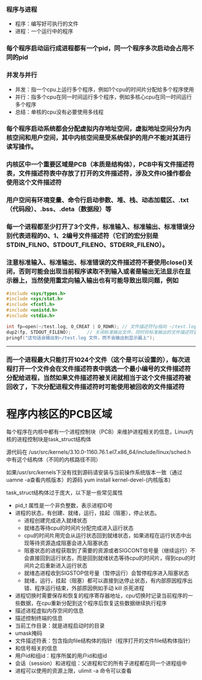 ### 程序与进程
- 程序：编写好可执行的文件
- 进程：一个运行中的程序

### 每个程序启动运行成进程都有一个pid，同一个程序多次启动会占用不同的pid

### 并发与并行
- 并发：指一个cpu上运行多个程序，例如1个cpu的时间片分配给多个程序使用
- 并行：指多个cpu在同一时间运行多个程序，例如多核心cpu在同一时间运行多个程序
- 总结：单核的cpu没有必要使用多线程

 

### 每个程序启动系统都会分配虚拟内存地址空间，虚拟地址空间分为内核空间和用户空间，其中内核空间是受系统保护的用户不能对其进行读写操作。

### 内核区中一个重要区域是PCB（本质是结构体），PCB中有文件描述符表，文件描述符表中存放了打开的文件描述符，涉及文件IO操作都会使用这个文件描述符
### 用户空间有环境变量、命令行启动参数、堆、栈、动态加载区、.txt（代码段）、.bss、.deta（数据段）等

### 每一个进程都至少打开了3个文件，标准输入、标准输出、标准错误分别代表进程的0、1、2编号文件描述符（它们的宏分别是STDIN_FILNO、STDOUT_FILENO、STDERR_FILENO）。

### 注意标准输入、标准输出、标准错误的文件描述符不要使用close()关闭，否则可能会出现当前程序读取不到输入或者是输出无法显示在显示器上，当然使用重定向输入输出也有可能导致出现问题，例如  

~~~C
#include <sys/types.h>
#include <sys/stat.h>
#include <fcntl.h>
#include <unistd.h>
#include <stdio.h>

int fp=open(~/test.log, O_CREAT | O_RDWR); // 文件描述符fp指向 ~/test.log 文件
dup2(fp, STDOUT_FILENO);      // 关闭标准输出文件，同时将标准输出的文件描述符重定向到fp指向的~/test.log 文件
pringf("这句话会输出到~/test.log 文件，而不会输出到显示器上");

~~~
---
 
### 而一个进程最大只能打开1024个文件（这个是可以设置的），每次进程打开一个文件会在文件描述符表中挑选一个最小编号的文件描述符分配给进程，当然如果文件描述符被关闭就相当于这个文件描述符被回收了，下次分配进程文件描述符时可能使用被回收的文件描述符

 

# 程序内核区的PCB区域
每个程序在内核中都有一个进程控制块（PCB）来维护进程相关的信息，Linux内核的进程控制块是task_struct结构体

源代码在  /usr/src/kernels/3.10.0-1160.76.1.el7.x86_64/include/linux/sched.h 中有这个结构体（不同的内核路径不同）

如果/usr/src/kernels下没有找到源码请安装与当前操作系统版本一致（通过uamne -a查看内核版本）的源码  yum install kernel-devel-(内核版本)

task_struct结构体过于庞大，以下是一些常见属性

- pid_t 属性是一个非负整数，表示进程ID号
- 进程的状态，有创建、就绪，运行，挂起（阻塞），停止状态。
  - 进程创建完成进入就绪状态
  - 就绪态等待cpu的时间片分配完成进入运行状态
  - cpu的时间片用完会从运行状态回到就绪状态，如果进程在运行状态中出现等待资源造成阻塞会进入阻塞状态
  - 阻塞状态的进程获取到了需要的资源或者SIGCONT信号量（继续运行）不会直接回到运行状态，而是回到就绪状态等待cpu的时间片，得到cpu的时间片之后重新进入运行状态
  - 就绪态进程收到SIGSTOP信号量（暂停运行）会暂停程序进入阻塞状态
  - 就绪，运行，挂起（阻塞）都可以直接到达停止状态，有内部原因程序出错、程序运行结束，外部原因例如手动 kill 杀死进程
- 进程切换时需要保存和恢复的程序寄存器地址，cpu切换时记录当前程序的一些数据，在cpu重新分配到这个程序后恢复这些数据继续执行程序
- 描述进程虚拟内存空间的信息
- 描述控制终端的信息
- 当前工作目录：就是进程启动时的目录
- umask掩码
- 文件描述符表：包含指向file结构体的指针（程序打开的文件file结构体指针）
- 和信号相关的信息
- 用户id和组id：程序所属的用户id和组id
- 会话（session）和进程组：父进程和它的所有子进程都在同一个进程组中
- 进程可以使用的资源上限，ulimit -a 命令可以查看
 

